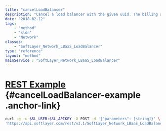 ```yaml
---
title: "cancelLoadBalancer"
description: "Cancel a load balancer with the given uuid. The billing system will execute the deletion of load balancer and all objects associated with it such as load balancer appliances, listeners, pools and members in the background. "
date: "2018-02-12"
tags:
    - "method"
    - "sldn"
    - "Network"
classes:
    - "SoftLayer_Network_LBaaS_LoadBalancer"
type: "reference"
layout: "method"
mainService : "SoftLayer_Network_LBaaS_LoadBalancer"
---
```


# [REST Example](#cancelLoadBalancer-example) <a href="/article/rest/"><i class="fas fa-question"></i></a> {#cancelLoadBalancer-example .anchor-link} 
```bash
curl -g -u $SL_USER:$SL_APIKEY -X POST -d '{"parameters": [string]}' \
'https://api.softlayer.com/rest/v3.1/SoftLayer_Network_LBaaS_LoadBalancer/cancelLoadBalancer'
```
